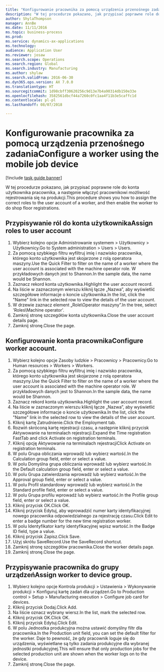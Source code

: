 ```yaml
--- 
title: "Konfigurowanie pracownika za pomocą urządzenia przenośnego zadania"
description: "W tej procedurze pokazano, jak przypisać poprawne role do konta użytkownika pracownika, a następnie włączyć pracownikowi możliwość rejestrowania się na produkcji."
author: ShylaThompson
manager: AnnBe
ms.date: 11/11/2016
ms.topic: business-process
ms.prod: 
ms.service: dynamics-ax-applications
ms.technology: 
audience: Application User
ms.reviewer: josaw
ms.search.scope: Operations
ms.search.region: Global
ms.search.industry: Manufacturing
ms.author: shylaw
ms.search.validFrom: 2016-06-30
ms.dyn365.ops.version: AX 7.0.0
ms.translationtype: HT
ms.sourcegitcommit: 1d98cbff30620256c9d13e7b4a90314db150e33e
ms.openlocfilehash: 3582561dbcf44a7260c0fc1aa4f11b3e5caffc1d
ms.contentlocale: pl-pl
ms.lasthandoff: 08/07/2018

---
```

# <a name="configure-a-worker-using-the-mobile-job-device"></a><span data-ttu-id="98bdd-103">Konfigurowanie pracownika za pomocą urządzenia przenośnego zadania</span><span class="sxs-lookup"><span data-stu-id="98bdd-103">Configure a worker using the mobile job device</span></span>

[!include [task guide banner](../../includes/task-guide-banner.md)]

<span data-ttu-id="98bdd-104">W tej procedurze pokazano, jak przypisać poprawne role do konta użytkownika pracownika, a następnie włączyć pracownikowi możliwość rejestrowania się na produkcji.</span><span class="sxs-lookup"><span data-stu-id="98bdd-104">This procedure shows you how to assign the correct roles to the user account of a worker, and then enable the worker to do shop floor registrations.</span></span>


## <a name="assign-roles-to-user-account"></a><span data-ttu-id="98bdd-105">Przypisywanie ról do konta użytkownika</span><span class="sxs-lookup"><span data-stu-id="98bdd-105">Assign roles to user account</span></span>
1. <span data-ttu-id="98bdd-106">Wybierz kolejno opcje Administrowanie systemem > Użytkownicy > Użytkownicy.</span><span class="sxs-lookup"><span data-stu-id="98bdd-106">Go to System administration > Users > Users.</span></span>
2. <span data-ttu-id="98bdd-107">Za pomocą szybkiego filtru wyfiltruj imię i nazwisko pracownika, którego konto użytkownika jest skojarzone z rolą operatora maszyny.</span><span class="sxs-lookup"><span data-stu-id="98bdd-107">Use the Quick Filter to filter on the name of a worker where the user account is associated with the machine operator role.</span></span> <span data-ttu-id="98bdd-108">W przykładowych danych jest to Shannon.</span><span class="sxs-lookup"><span data-stu-id="98bdd-108">In the sample data, the name would be Shannon.</span></span>
3. <span data-ttu-id="98bdd-109">Zaznacz rekord konta użytkownika.</span><span class="sxs-lookup"><span data-stu-id="98bdd-109">Highlight the user account record.</span></span>
4. <span data-ttu-id="98bdd-110">Na liście w zaznaczonym wierszu kliknij łącze „Nazwa”, aby wyświetlić szczegółowe informacje o koncie użytkownika.</span><span class="sxs-lookup"><span data-stu-id="98bdd-110">In the list, click the "Name" link in the selected row to view the details of the user account.</span></span>
5. <span data-ttu-id="98bdd-111">W drzewie zaznacz element „Role\Operator maszyny”.</span><span class="sxs-lookup"><span data-stu-id="98bdd-111">In the tree, select 'Roles\Machine operator'.</span></span>
6. <span data-ttu-id="98bdd-112">Zamknij stronę szczegółów konta użytkownika.</span><span class="sxs-lookup"><span data-stu-id="98bdd-112">Close the user account details page.</span></span>
7. <span data-ttu-id="98bdd-113">Zamknij stronę.</span><span class="sxs-lookup"><span data-stu-id="98bdd-113">Close the page.</span></span>

## <a name="configure-worker-account"></a><span data-ttu-id="98bdd-114">Konfigurowanie konta pracownika</span><span class="sxs-lookup"><span data-stu-id="98bdd-114">Configure worker account.</span></span>
1. <span data-ttu-id="98bdd-115">Wybierz kolejno opcje Zasoby ludzkie > Pracownicy > Pracownicy.</span><span class="sxs-lookup"><span data-stu-id="98bdd-115">Go to Human resources > Workers > Workers.</span></span>
2. <span data-ttu-id="98bdd-116">Za pomocą szybkiego filtru wyfiltruj imię i nazwisko pracownika, którego konto użytkownika jest skojarzone z rolą operatora maszyny.</span><span class="sxs-lookup"><span data-stu-id="98bdd-116">Use the Quick Filter to filter on the name of a worker where the user account is associated with the machine operator role.</span></span> <span data-ttu-id="98bdd-117">W przykładowych danych jest to Shannon.</span><span class="sxs-lookup"><span data-stu-id="98bdd-117">In the sample data, the name would be Shannon.</span></span>
3. <span data-ttu-id="98bdd-118">Zaznacz rekord konta użytkownika.</span><span class="sxs-lookup"><span data-stu-id="98bdd-118">Highlight the user account record.</span></span>
4. <span data-ttu-id="98bdd-119">Na liście w zaznaczonym wierszu kliknij łącze „Nazwa”, aby wyświetlić szczegółowe informacje o koncie użytkownika.</span><span class="sxs-lookup"><span data-stu-id="98bdd-119">In the list, click the "Name" link in the selected row to view the details of the user account.</span></span>
5. <span data-ttu-id="98bdd-120">Kliknij kartę Zatrudnienie.</span><span class="sxs-lookup"><span data-stu-id="98bdd-120">Click the Employment tab.</span></span>
6. <span data-ttu-id="98bdd-121">Rozwiń skróconą kartę rejestracji czasu, a następnie kliknij przycisk Aktywowanie na terminalach rejestracji.</span><span class="sxs-lookup"><span data-stu-id="98bdd-121">Expand the Time registration FastTab and click Activate on registration terminals.</span></span>
7. <span data-ttu-id="98bdd-122">Kliknij opcję Aktywowanie na terminalach rejestracji</span><span class="sxs-lookup"><span data-stu-id="98bdd-122">Click Activate on registration terminals.</span></span>
8. <span data-ttu-id="98bdd-123">W polu Grupa obliczania wprowadź lub wybierz wartość.</span><span class="sxs-lookup"><span data-stu-id="98bdd-123">In the Calculation group field, enter or select a value.</span></span>
9. <span data-ttu-id="98bdd-124">W polu Domyślna grupa obliczania wprowadź lub wybierz wartość.</span><span class="sxs-lookup"><span data-stu-id="98bdd-124">In the Default calculation group field, enter or select a value.</span></span>
10. <span data-ttu-id="98bdd-125">W polu Grupa zatwierdzania wprowadź lub wybierz wartość.</span><span class="sxs-lookup"><span data-stu-id="98bdd-125">In the Approval group field, enter or select a value.</span></span>
11. <span data-ttu-id="98bdd-126">W polu Profil standardowy wprowadź lub wybierz wartość.</span><span class="sxs-lookup"><span data-stu-id="98bdd-126">In the Standard profile field, enter or select a value.</span></span>
12. <span data-ttu-id="98bdd-127">W polu Grupa profilu wprowadź lub wybierz wartość.</span><span class="sxs-lookup"><span data-stu-id="98bdd-127">In the Profile group field, enter or select a value.</span></span>
13. <span data-ttu-id="98bdd-128">Kliknij przycisk OK.</span><span class="sxs-lookup"><span data-stu-id="98bdd-128">Click OK.</span></span>
14. <span data-ttu-id="98bdd-129">Kliknij przycisk Edytuj, aby wprowadzić numer karty identyfikacyjnej nowego pracownika odpowiedzialnego za rejestrację czasu.</span><span class="sxs-lookup"><span data-stu-id="98bdd-129">Click Edit to enter a badge number for the new time registration worker.</span></span>
15. <span data-ttu-id="98bdd-130">W polu Identyfikator karty identyfikacyjnej wpisz wartość.</span><span class="sxs-lookup"><span data-stu-id="98bdd-130">In the Badge ID field, type a value.</span></span>
16. <span data-ttu-id="98bdd-131">Kliknij przycisk Zapisz.</span><span class="sxs-lookup"><span data-stu-id="98bdd-131">Click Save.</span></span>
17. <span data-ttu-id="98bdd-132">Użyj skrótu SaveRecord.</span><span class="sxs-lookup"><span data-stu-id="98bdd-132">Use the SaveRecord shortcut.</span></span>
18. <span data-ttu-id="98bdd-133">Zamknij stronę szczegółów pracownika.</span><span class="sxs-lookup"><span data-stu-id="98bdd-133">Close the worker details page.</span></span>
19. <span data-ttu-id="98bdd-134">Zamknij stronę.</span><span class="sxs-lookup"><span data-stu-id="98bdd-134">Close the page.</span></span>

## <a name="assign-worker-to-device-group"></a><span data-ttu-id="98bdd-135">Przypisywanie pracownika do grupy urządzeń</span><span class="sxs-lookup"><span data-stu-id="98bdd-135">Assign worker to device group.</span></span>
1. <span data-ttu-id="98bdd-136">Wybierz kolejno opcje Kontrola produkcji > Ustawienia > Wykonywanie produkcji > Konfiguruj kartę zadań dla urządzeń.</span><span class="sxs-lookup"><span data-stu-id="98bdd-136">Go to Production control > Setup > Manufacturing execution > Configure job card for devices.</span></span>
2. <span data-ttu-id="98bdd-137">Kliknij przycisk Dodaj.</span><span class="sxs-lookup"><span data-stu-id="98bdd-137">Click Add.</span></span>
3. <span data-ttu-id="98bdd-138">Na liście oznacz wybrany wiersz.</span><span class="sxs-lookup"><span data-stu-id="98bdd-138">In the list, mark the selected row.</span></span>
4. <span data-ttu-id="98bdd-139">Kliknij przycisk OK.</span><span class="sxs-lookup"><span data-stu-id="98bdd-139">Click OK.</span></span>
5. <span data-ttu-id="98bdd-140">Kliknij przycisk Edytuj.</span><span class="sxs-lookup"><span data-stu-id="98bdd-140">Click Edit.</span></span>
6. <span data-ttu-id="98bdd-141">W polu Jednostka produkcyjna można ustawić domyślny filtr dla pracownika.</span><span class="sxs-lookup"><span data-stu-id="98bdd-141">In the Production unit field, you can set the default filter for the worker.</span></span> <span data-ttu-id="98bdd-142">Daje to pewność, że gdy pracownik loguje się do urządzenia, wyświetlane są tylko zadania produkcyjne dla wybranej jednostki produkcyjnej.</span><span class="sxs-lookup"><span data-stu-id="98bdd-142">This will ensure that only production jobs for the selected production unit are shown when the worker logs on to the device.</span></span>
7. <span data-ttu-id="98bdd-143">Zamknij stronę.</span><span class="sxs-lookup"><span data-stu-id="98bdd-143">Close the page.</span></span>

